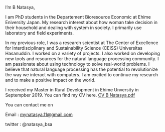 I’m B Natasya, 

I am PhD students in the Departement Bioresource Economic at Ehime Eniversity Japan. 
My research interest about how woman take decision in their household and dealing with system in society. 
I primarily use laboratory and field experiments. 

In my previous role, I was a research scientist at 
The Center of Excellence for Interdisciplinary and Sustainability Science (CEISS) Universitas Hasanuddin. 
I worked on a variety of projects. I also worked on developing new tools and resources for the natural language processing community.
I am passionate about using technology to solve real-world problems. 
I believe that natural language processing has the potential to revolutionize the way we interact with computers. 
I am excited to continue my research and to make a positive impact on the world.

I received my Master in Rural Development in Ehime Unversity in Septempber 2019. 
You can find my CV here. [CV B Natasya.pdf](https://github.com/mynatasya11/mynatasya11/files/11778556/CV.B.Natasya.pdf)

You can contact me on 

Email : mynatasya.11@gmail.com

twitter : @natasya_bsa


<!---
mynatasya11/mynatasya11 is a ✨ special ✨ repository because its `README.md` (this file) appears on your GitHub profile.
You can click the Preview link to take a look at your changes.
--->
